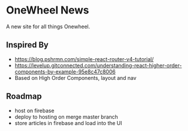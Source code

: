 # OneWheel News
A new site for all things Onewheel.

## Inspired By
- https://blog.pshrmn.com/simple-react-router-v4-tutorial/
- https://levelup.gitconnected.com/understanding-react-higher-order-components-by-example-95e8c47c8006
- Based on High Order Components, layout and nav

## Roadmap
- host on firebase
- deploy to hosting on merge master branch
- store articles in firebase and load into the UI